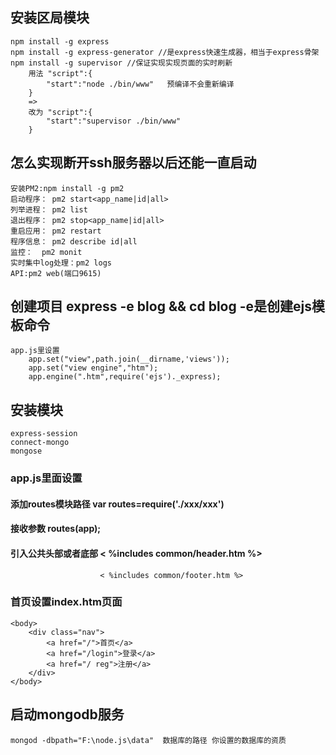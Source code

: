 ## 安装区局模块
    npm install -g express
    npm install -g express-generator //是express快速生成器，相当于express骨架
    npm install -g supervisor //保证实现实现页面的实时刷新
        用法 "script":{
            "start":"node ./bin/www"   预编译不会重新编译
        } 
        =>
        改为 "script":{
            "start":"supervisor ./bin/www"
        }
    
## 怎么实现断开ssh服务器以后还能一直启动
    安装PM2:npm install -g pm2
    启动程序： pm2 start<app_name|id|all>
    列举进程： pm2 list
    退出程序： pm2 stop<app_name|id|all>
    重启应用： pm2 restart
    程序信息： pm2 describe id|all
    监控：  pm2 monit
    实时集中log处理：pm2 logs
    API:pm2 web(端口9615)
## 创建项目 express -e blog && cd blog   -e是创建ejs模板命令
    app.js里设置
        app.set("view",path.join(__dirname,'views'));
        app.set("view engine","htm");
        app.engine(".htm",require('ejs')._express);
## 安装模块
    express-session
    connect-mongo
    mongose

### app.js里面设置
#### 添加routes模块路径 var routes=require('./xxx/xxx')
#### 接收参数   routes(app); 
#### 引入公共头部或者底部  < %includes common/header.htm %> 
                        < %includes common/footer.htm %>
### 首页设置index.htm页面
    <body>
        <div class="nav">
            <a href="/">首页</a> 
            <a href="/login">登录</a> 
            <a href="/ reg">注册</a> 
        </div>
    </body>
## 启动mongodb服务
    mongod -dbpath="F:\node.js\data"  数据库的路径 你设置的数据库的资质
        